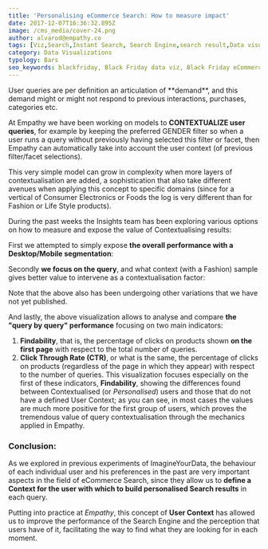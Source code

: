 ```yaml
---
title: 'Personalising eCommerce Search: How to measure impact'
date: 2017-12-07T16:36:32.895Z
image: /cms_media/cover-24.png
author: alvarod@empathy.co
tags: [Viz,Search,Instant Search, Search Engine,search result,Data visualisation,Data visualization,infographics,Black Friday,ecommerce]
category: Data Visualizations
typology: Bars
seo_keywords: blackfriday, Black Friday data viz, Black Friday eCommerce Data, Data Viz of Black Friday
---
```


<iyd-iframe src="https://www.imagineyourdata.com/datavis/iyd-contextualise-queries/" desktop-height="620px" tablet-height="950px" mobile-height="620px" framebimg-order="1"></iyd-iframe>


User queries are per definition an articulation of \*\*demand\*\*, and this demand might or might not respond to previous interactions, purchases, categories etc.

At Empathy we have been working on models to **CONTEXTUALIZE user queries**, for example by keeping the preferred GENDER filter so when a user runs a query without previously having selected this filter or facet, then Empathy can automatically take into account the user context (of previous filter/facet selections).

This very simple model can grow in complexity when more layers of contextualisation are added, a sophistication that also take different avenues when applying this concept to specific domains (since for a vertical of Consumer Electronics or Foods the log is very different than for Fashion or Life Style products).

During the past weeks the Insights team has been exploring various options on how to measure and expose the value of Contextualising results:

First we attempted to simply expose **the overall performance with a Desktop/Mobile segmentation**:

<complex-image image="/cms_media/cover-19.png" caption="Result of the first approach" lightbox="lightbox" v-lightbox/></complex-image>

Secondly **we focus on the query**, and what context (with a Fashion) sample gives better value to intervene as a contextualisation factor:

<complex-image image="/cms_media/sample-graph-002.png" caption="Result of the second approach" lightbox="lightbox" v-lightbox/></complex-image>

Note that the above also has been undergoing other variations that we have not yet published.

And lastly, the above visualization allows to analyse and compare **the "query by query" performance** focusing on two main indicators:

1. **Findability**, that is, the percentage of clicks on products shown **on the first page** with respect to the total number of queries.
2. **Click Through Rate (CTR)**, or what is the same, the percentage of clicks on products (regardless of the page in which they appear) with respect to the number of queries. This visualization focuses especially on the first of these indicators, **Findability**, showing the differences found between Contextualised (or *Personalised*) users and those that do not have a defined User Context; as you can see, in most cases the values are much more positive for the first group of users, which proves the tremendous value of query contextualisation through the mechanics applied in Empathy.

### Conclusion:

As we explored in previous experiments of ImagineYourData, the behaviour of each individual user and his preferences in the past are very important aspects in the field of eCommerce Search, since they allow us to **define a Context for the user with which to build personalised Search results** in each query.

Putting into practice at *Empathy*, this concept of **User Context** has allowed us to improve the performance of the Search Engine and the perception that users have of it, facilitating the way to find what they are looking for in each moment.
